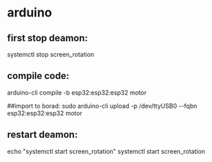 # arduino

## first stop deamon:
systemctl stop screen_rotation

## compile code:
arduino-cli  compile -b esp32:esp32:esp32 motor

##import to borad:
sudo arduino-cli upload -p /dev/ttyUSB0 --fqbn esp32:esp32:esp32 motor

## restart deamon:
echo "systemctl start screen_rotation"
systemctl start screen_rotation
